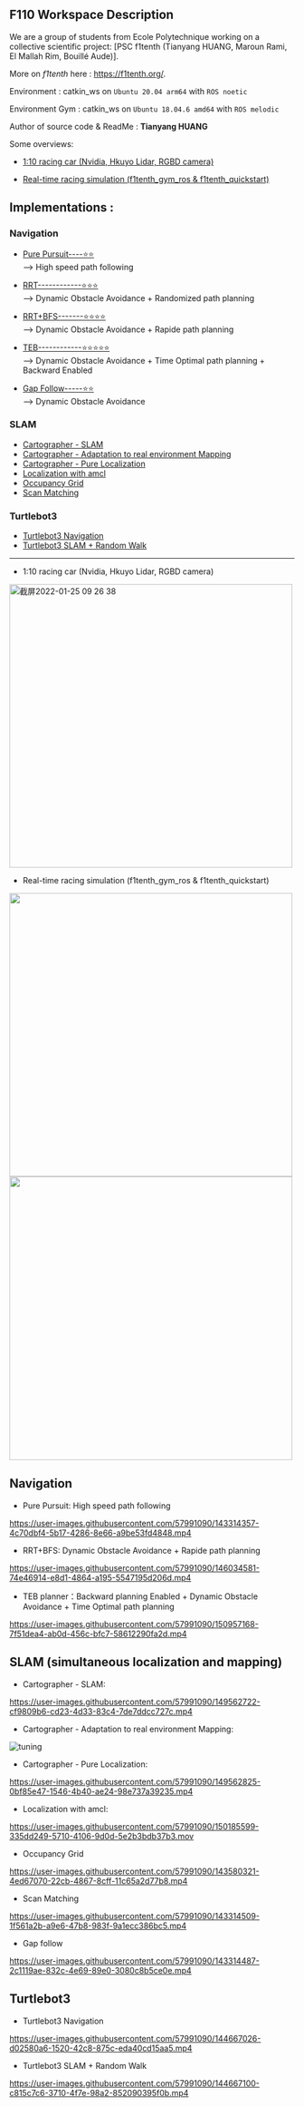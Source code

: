## F110 Workspace Description 
We are a group of students from Ecole Polytechnique working on a collective scientific project:
[PSC f1tenth (Tianyang HUANG, Maroun Rami, El Mallah Rim, Bouillé Aude)]. 

More on *f1tenth* here : https://f1tenth.org/. 

Environment : catkin_ws on `Ubuntu 20.04 arm64` with `ROS noetic` 

Environment Gym : catkin_ws on `Ubuntu 18.04.6 amd64` with `ROS melodic`

Author of source code & ReadMe : **Tianyang HUANG**

Some overviews:

- [1:10 racing car (Nvidia, Hkuyo Lidar, RGBD camera)](#jump)

- [Real-time racing simulation (f1tenth_gym_ros & f1tenth_quickstart)](#jump2)

## Implementations : 

### Navigation
- [Pure Pursuit----⭐️⭐️](#jump5)  
  --> High speed path following 
  
- [RRT------------⭐️⭐️⭐️](#jump3)   
  --> Dynamic Obstacle Avoidance + Randomized path planning
  
- [RRT+BFS-------⭐️⭐️⭐️⭐️](#jump3)  
  --> Dynamic Obstacle Avoidance + Rapide path planning
  
- [TEB------------⭐️⭐️⭐️⭐️⭐️](#jump16)  
  --> Dynamic Obstacle Avoidance + Time Optimal path planning + Backward Enabled
  
- [Gap Follow-----⭐️⭐️](#jump12)   
  --> Dynamic Obstacle Avoidance

### SLAM
- [Cartographer - SLAM](#jump6)
- [Cartographer - Adaptation to real environment Mapping](#jump7)
- [Cartographer - Pure Localization](#jump8)
- [Localization with amcl](#jump9)
- [Occupancy Grid](#jump10)
- [Scan Matching](#jump11)

### Turtlebot3
- [Turtlebot3 Navigation](#jump13)
- [Turtlebot3 SLAM + Random Walk](#jump14)

****

- <span id="jump"> 1:10 racing car (Nvidia, Hkuyo Lidar, RGBD camera)</span>
<img width="500" alt="截屏2022-01-25 09 26 38" src="https://user-images.githubusercontent.com/57991090/150939766-7dea024a-10d0-48da-9d79-92e76d8f93d5.png">

- <span id="jump2"> Real-time racing simulation (f1tenth_gym_ros & f1tenth_quickstart) </span>
<img src="https://user-images.githubusercontent.com/57991090/149190984-b1d64572-6465-4cac-bc3a-35b36e396169.png" width="500">
<img src="https://user-images.githubusercontent.com/57991090/149200842-425aea3b-7aa5-464a-864a-201b8ec8a60e.png" width="500">

## Navigation

- <span id="jump5"> Pure Pursuit: High speed path following </span>

https://user-images.githubusercontent.com/57991090/143314357-4c70dbf4-5b17-4286-8e66-a9be53fd4848.mp4

- <span id="jump3"> RRT+BFS: Dynamic Obstacle Avoidance + Rapide path planning </span>

https://user-images.githubusercontent.com/57991090/146034581-74e46914-e8d1-4864-a195-5547195d206d.mp4

- <span id="jump16"> TEB planner：Backward planning Enabled + Dynamic Obstacle Avoidance + Time Optimal path planning  </span>

https://user-images.githubusercontent.com/57991090/150957168-7f51dea4-ab0d-456c-bfc7-58612290fa2d.mp4


## SLAM (simultaneous localization and mapping)

- <span id="jump6"> Cartographer - SLAM:  </span>

https://user-images.githubusercontent.com/57991090/149562722-cf9809b6-cd23-4d33-83c4-7de7ddcc727c.mp4

- <span id="jump7"> Cartographer - Adaptation to real environment Mapping:  </span>

![tuning](https://user-images.githubusercontent.com/57991090/150939433-b279e31f-48d8-4d69-a5dc-ddc47d7f9413.jpg)


- <span id="jump8"> Cartographer - Pure Localization:   </span>

https://user-images.githubusercontent.com/57991090/149562825-0bf85e47-1546-4b40-ae24-98e737a39235.mp4

- <span id="jump9"> Localization with amcl:  </span>

https://user-images.githubusercontent.com/57991090/150185599-335dd249-5710-4106-9d0d-5e2b3bdb37b3.mov

- <span id="jump10"> Occupancy Grid  </span>

https://user-images.githubusercontent.com/57991090/143580321-4ed67070-22cb-4867-8cff-11c65a2d77b8.mp4

- <span id="jump11"> Scan Matching  </span>

https://user-images.githubusercontent.com/57991090/143314509-1f561a2b-a9e6-47b8-983f-9a1ecc386bc5.mp4

- <span id="jump12"> Gap follow </span>

https://user-images.githubusercontent.com/57991090/143314487-2c1119ae-832c-4e69-89e0-3080c8b5ce0e.mp4


## Turtlebot3

- <span id="jump13"> Turtlebot3 Navigation </span>

https://user-images.githubusercontent.com/57991090/144667026-d02580a6-1520-42c8-875c-eda40cd15aa5.mp4

- <span id="jump14"> Turtlebot3 SLAM + Random Walk</span>

https://user-images.githubusercontent.com/57991090/144667100-c815c7c6-3710-4f7e-98a2-852090395f0b.mp4


